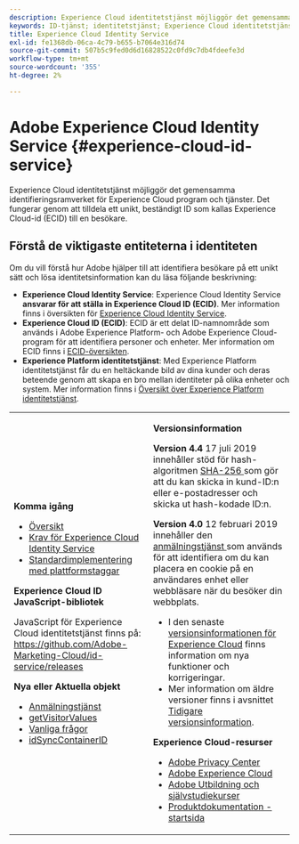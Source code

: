 ```yaml
---
description: Experience Cloud identitetstjänst möjliggör det gemensamma identifieringsramverket för Experience Cloud program och tjänster. Det fungerar genom att tilldela ett unikt, beständigt ID som kallas Experience Cloud-id (ECID) till en besökare.
keywords: ID-tjänst; identitetstjänst; Experience Cloud identitetstjänst
title: Experience Cloud Identity Service
exl-id: fe1368db-06ca-4c79-b655-b7064e316d74
source-git-commit: 507b5c9fed0d6d16828522c0fd9c7db4fdeefe3d
workflow-type: tm+mt
source-wordcount: '355'
ht-degree: 2%

---
```


# Adobe Experience Cloud Identity Service {#experience-cloud-id-service}

Experience Cloud identitetstjänst möjliggör det gemensamma identifieringsramverket för Experience Cloud program och tjänster. Det fungerar genom att tilldela ett unikt, beständigt ID som kallas Experience Cloud-id (ECID) till en besökare.

## Förstå de viktigaste entiteterna i identiteten

Om du vill förstå hur Adobe hjälper till att identifiera besökare på ett unikt sätt och lösa identitetsinformation kan du läsa följande beskrivning:

* **Experience Cloud Identity Service**: Experience Cloud Identity Service **ansvarar för att ställa in Experience Cloud ID (ECID)**. Mer information finns i översikten för [Experience Cloud Identity Service](./introduction/overview.md).
* **Experience Cloud ID (ECID)**: ECID är ett delat ID-namnområde som används i Adobe Experience Platform- och Adobe Experience Cloud-program för att identifiera personer och enheter. Mer information om ECID finns i [ECID-översikten](https://experienceleague.adobe.com/docs/experience-platform/identity/ecid.html?lang=sv-SE).
* **Experience Platform identitetstjänst**: Med Experience Platform identitetstjänst får du en heltäckande bild av dina kunder och deras beteende genom att skapa en bro mellan identiteter på olika enheter och system. Mer information finns i [Översikt över Experience Platform identitetstjänst](https://experienceleague.adobe.com/docs/experience-platform/identity/home.html?lang=sv).

<!-- The Adobe Experience Cloud Identity Service provides a universal, persistent ID that identifies your visitors across all the solutions in the Experience Cloud. It can replace ID generation code for Experience Cloud solutions and services. -->

<table id="table_5E612F746A704FE095B809A013EE977F" class="simpletable"> 
 <tbody> 
  <tr> 
   <td colname="col1"> <p> <b>Komma igång</b> </p> <p> 
     <ul id="ul_D5EC6A54A03F4AB595B588116A7C1296"> 
      <li id="li_845F6DE25A1241439BCDCBC00459D7EB"> <a href="introduction/overview.md" format="dita" scope="local"> Översikt </a> </li> 
      <li id="li_47F399E1D4AF4F08BD647DF01A423BA7"> <a href="reference/requirements.md" format="dita" scope="local"> Krav för Experience Cloud Identity Service </a> </li> 
      <li id="li_CBEEE79B45644F28A52B58DDF23DAD4F"> <a href="https://experienceleague.adobe.com/docs/experience-platform/tags/home.html?lang=sv-SE" format="html" scope="external"> Standardimplementering med plattformstaggar </a> </li> 
     </ul> </p> <p><b>Experience Cloud ID JavaScript-bibliotek</b> </p> <p>JavaScript för Experience Cloud identitetstjänst finns på: <a href="https://github.com/Adobe-Marketing-Cloud/id-service/releases" format="https" scope="external"> https://github.com/Adobe-Marketing-Cloud/id-service/releases</a> </p> <p> <b>Nya eller Aktuella objekt</b> </p> <p> 
     <ul id="ul_B0A25B6827734D55BB1E20D12334AC21"> 
      <li id="li_A66924F4948F4A5ABA545A89A28A6F6A"><a href="implementation-guides/opt-in-service/optin-overview.md#concept-f9b5db0d27a245fbadd3e19162319360" format="dita" scope="local"> Anmälningstjänst </a> </li> 
      <li id="li_92D49CB788AD478EA74BCF5328CB9A14"> <a href="library/get-set/getvisitorvalues.md#reference-b8c9e17c170c4291829a792df46ce279" format="dita" scope="local"> getVisitorValues </a> </li> 
      <li id="li_9E512C6DD15C46C3ABD06ACD60D97E4A"> <a href="faq-intro/faq-intro.md" format="dita" scope="local"> Vanliga frågor </a> </li> 
      <li id="li_7744A4898EA542B9BF009D2066810050"> <a href="library/function-vars/idsyncontainerid.md#reference-5cfbed2240fa4def90f535f017a36015" format="dita" scope="local"> idSyncContainerID </a> </li> 
     </ul> </p> 
     <!-- 
     <p> <b>Announcements:</b> </p> 
     <p> <p>Important:  ID service support for Internet Explorer 6, 7, and 8 is deprecated and will be discontinued in a future release. </p> </p> 
     --> </td> 
   <td colname="col2"> <p> <b>Versionsinformation</b> </p> <p><b>Version 4.4</b> 17 juli 2019 innehåller stöd för hash-algoritmen <a href="reference/hashing-support.md" format="dita" scope="local"> SHA-256 </a> som gör att du kan skicka in kund-ID:n eller e-postadresser och skicka ut hash-kodade ID:n.</p><p><b>Version 4.0</b> 12 februari 2019 innehåller den <a href="implementation-guides/opt-in-service/optin-overview.md#concept-f9b5db0d27a245fbadd3e19162319360" format="dita" scope="local"> anmälningstjänst </a> som används för att identifiera om du kan placera en cookie på en användares enhet eller webbläsare när du besöker din webbplats. </p> <p> 
     <ul id="ul_4F06F170F214492780C7D25A069F799F"> 
      <li id="li_45A7CD556FE44F4DAB035C736A058F36"> I den senaste <a href="https://experienceleague.adobe.com/docs/release-notes/experience-cloud/current.html?lang=sv-SE" format="https" scope="external"> versionsinformationen för Experience Cloud</a> finns information om nya funktioner och korrigeringar. </li> 
      <li id="li_10CC4FBFEFC947CA9AD15F52D9715257">Mer information om äldre versioner finns i avsnittet <a href="https://experienceleague.adobe.com/docs/release-notes/experience-cloud/current.html?lang=sv-SE" format="html" scope="external"> Tidigare versionsinformation</a>. </li> 
     </ul> </p> <p> <b>Experience Cloud-resurser</b> </p> <p> 
     <ul id="ul_E30EC96BDC624B5591F0470D430B7F41"> 
      <li id="li_F3A5CCFAE0F247CEB41A03CA8E03106B"> <a href="http://www.adobe.com/privacy.html" format="http" scope="external"> Adobe Privacy Center</a> </li> 
      <li id="li_A54C1EB170EA4B8FA6A81B90AB0C39DD"> <a href="https://experienceleague.adobe.com/docs/home.html?lang=en" scope="external" format="http"> Adobe Experience Cloud</a> </li> 
      <li id="li_1938F7044F544481A6CC0F45CC22B80A"> <a href="http://helpx.adobe.com/se/learning.html?promoid=KAUDK" scope="external" format="http"> Adobe Utbildning och självstudiekurser</a> </li> 
      <li id="li_C71459E0D1464C05B8B9387C43541F17"> <a href="https://helpx.adobe.com/se/support/experience-cloud.html" scope="external" format="https"> Produktdokumentation - startsida</a> </li> 
     </ul> </p> </td> 
  </tr> 
 </tbody> 
</table>
